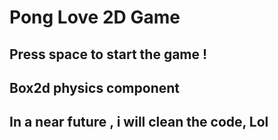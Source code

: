 # Pong Love 2D Game
## Press space to start the game !
## Box2d physics component
## In a near future , i will clean the code, Lol 
